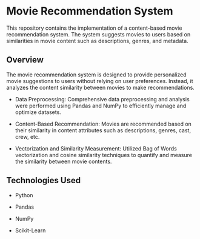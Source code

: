 # Movie Recommendation System
This repository contains the implementation of a content-based movie recommendation system. The system suggests movies to users based on similarities in movie content such as descriptions, genres, and metadata.

## Overview
The movie recommendation system is designed to provide personalized movie suggestions to users without relying on user preferences. Instead, it analyzes the content similarity between movies to make recommendations.

* Data Preprocessing: Comprehensive data preprocessing and analysis were performed using Pandas and NumPy to efficiently manage and optimize datasets.

- Content-Based Recommendation: Movies are recommended based on their similarity in content attributes such as descriptions, genres, cast, crew, etc.

+ Vectorization and Similarity Measurement: Utilized Bag of Words vectorization and cosine similarity techniques to quantify and measure the similarity between movie contents.

## Technologies Used
- Python
* Pandas
+ NumPy
- Scikit-Learn
